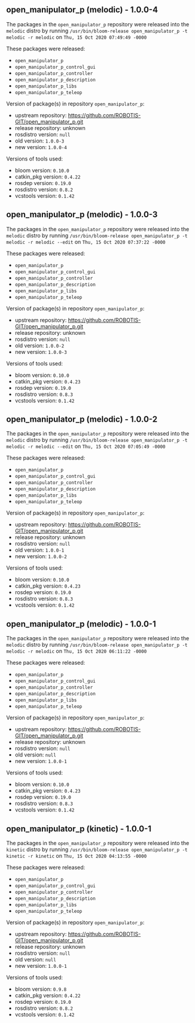 ## open_manipulator_p (melodic) - 1.0.0-4

The packages in the `open_manipulator_p` repository were released into the `melodic` distro by running `/usr/bin/bloom-release open_manipulator_p -t melodic -r melodic` on `Thu, 15 Oct 2020 07:49:49 -0000`

These packages were released:
- `open_manipulator_p`
- `open_manipulator_p_control_gui`
- `open_manipulator_p_controller`
- `open_manipulator_p_description`
- `open_manipulator_p_libs`
- `open_manipulator_p_teleop`

Version of package(s) in repository `open_manipulator_p`:

- upstream repository: https://github.com/ROBOTIS-GIT/open_manipulator_p.git
- release repository: unknown
- rosdistro version: `null`
- old version: `1.0.0-3`
- new version: `1.0.0-4`

Versions of tools used:

- bloom version: `0.10.0`
- catkin_pkg version: `0.4.22`
- rosdep version: `0.19.0`
- rosdistro version: `0.8.2`
- vcstools version: `0.1.42`


## open_manipulator_p (melodic) - 1.0.0-3

The packages in the `open_manipulator_p` repository were released into the `melodic` distro by running `/usr/bin/bloom-release open_manipulator_p -t melodic -r melodic --edit` on `Thu, 15 Oct 2020 07:37:22 -0000`

These packages were released:
- `open_manipulator_p`
- `open_manipulator_p_control_gui`
- `open_manipulator_p_controller`
- `open_manipulator_p_description`
- `open_manipulator_p_libs`
- `open_manipulator_p_teleop`

Version of package(s) in repository `open_manipulator_p`:

- upstream repository: https://github.com/ROBOTIS-GIT/open_manipulator_p.git
- release repository: unknown
- rosdistro version: `null`
- old version: `1.0.0-2`
- new version: `1.0.0-3`

Versions of tools used:

- bloom version: `0.10.0`
- catkin_pkg version: `0.4.23`
- rosdep version: `0.19.0`
- rosdistro version: `0.8.3`
- vcstools version: `0.1.42`


## open_manipulator_p (melodic) - 1.0.0-2

The packages in the `open_manipulator_p` repository were released into the `melodic` distro by running `/usr/bin/bloom-release open_manipulator_p -t melodic -r melodic --edit` on `Thu, 15 Oct 2020 07:05:49 -0000`

These packages were released:
- `open_manipulator_p`
- `open_manipulator_p_control_gui`
- `open_manipulator_p_controller`
- `open_manipulator_p_description`
- `open_manipulator_p_libs`
- `open_manipulator_p_teleop`

Version of package(s) in repository `open_manipulator_p`:

- upstream repository: https://github.com/ROBOTIS-GIT/open_manipulator_p.git
- release repository: unknown
- rosdistro version: `null`
- old version: `1.0.0-1`
- new version: `1.0.0-2`

Versions of tools used:

- bloom version: `0.10.0`
- catkin_pkg version: `0.4.23`
- rosdep version: `0.19.0`
- rosdistro version: `0.8.3`
- vcstools version: `0.1.42`


## open_manipulator_p (melodic) - 1.0.0-1

The packages in the `open_manipulator_p` repository were released into the `melodic` distro by running `/usr/bin/bloom-release open_manipulator_p -t melodic -r melodic` on `Thu, 15 Oct 2020 06:11:22 -0000`

These packages were released:
- `open_manipulator_p`
- `open_manipulator_p_control_gui`
- `open_manipulator_p_controller`
- `open_manipulator_p_description`
- `open_manipulator_p_libs`
- `open_manipulator_p_teleop`

Version of package(s) in repository `open_manipulator_p`:

- upstream repository: https://github.com/ROBOTIS-GIT/open_manipulator_p.git
- release repository: unknown
- rosdistro version: `null`
- old version: `null`
- new version: `1.0.0-1`

Versions of tools used:

- bloom version: `0.10.0`
- catkin_pkg version: `0.4.23`
- rosdep version: `0.19.0`
- rosdistro version: `0.8.3`
- vcstools version: `0.1.42`


## open_manipulator_p (kinetic) - 1.0.0-1

The packages in the `open_manipulator_p` repository were released into the `kinetic` distro by running `/usr/bin/bloom-release open_manipulator_p -t kinetic -r kinetic` on `Thu, 15 Oct 2020 04:13:55 -0000`

These packages were released:
- `open_manipulator_p`
- `open_manipulator_p_control_gui`
- `open_manipulator_p_controller`
- `open_manipulator_p_description`
- `open_manipulator_p_libs`
- `open_manipulator_p_teleop`

Version of package(s) in repository `open_manipulator_p`:

- upstream repository: https://github.com/ROBOTIS-GIT/open_manipulator_p.git
- release repository: unknown
- rosdistro version: `null`
- old version: `null`
- new version: `1.0.0-1`

Versions of tools used:

- bloom version: `0.9.8`
- catkin_pkg version: `0.4.22`
- rosdep version: `0.19.0`
- rosdistro version: `0.8.2`
- vcstools version: `0.1.42`


